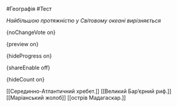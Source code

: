 #Географія #Тест

*Найбільшою протяжністю у Світовому океані вирізняється*

{noChangeVote on}

{preview on}

{hideProgress on}

{shareEnable off}

{hideCount on}

[[Серединно-Атлантичний хребет.]]
[[Великий Бар’єрний риф.]]
[[Маріанський жолоб]]
[[острів Мадагаскар.]]
